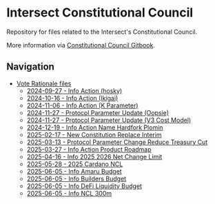 # Intersect Constitutional Council

Repository for files related to the Intersect's Constitutional Council.

More information via [Constitutional Council Gitbook](https://intersect.gitbook.io/constitutional-council-of-intersect).

## Navigation

- [Vote Rationale files](./vote-rationales/)
  - [2024-09-27 - Info Action (hosky)](./vote-rationales/2024-09-27-info-hosky/)
  - [2024-10-16 - Info Action (Ikigai)](./vote-rationales/2024-10-16-info-ikigai/)
  - [2024-11-06 - Info Action (K Parameter)](./vote-rationales/2024-11-06-info-k-param/)
  - [2024-11-27 - Protocol Parameter Update (Oopsie)](./vote-rationales/2024-11-27-ppu-oopsie/)
  - [2024-11-27 - Protocol Parameter Update (V3 Cost Model)](./vote-rationales/2024-11-27-ppu-v3-cost-model/)
  - [2024-12-19 - Info Action Name Hardfork Plomin](./vote-rationales/2024-12-19-info-hf-naming/)
  - [2025-02-17 - New Constitution Replace Interim](./vote-rationales/2025-02-17-new-const/)
  - [2025-03-13 - Protocol Parameter Change Reduce Treasury Cut](./vote-rationales/2025-03-13-ppu-treaury-cut/)
  - [2025-03-27 - Info Action Product Roadmap](./vote-rationales/2025-03-27-info-roadmap/)
  - [2025-04-16 - Info 2025 2026 Net Change Limit ](./vote-rationales/2025-04-16-info-net-change-limit)
  - [2025-05-28 - 2025 Cardano NCL](./vote-rationales/2025-05-28-info-ncl-200m)
  - [2025-06-05 - Info Amaru Budget](./vote-rationales/2025-06-05-info-amaru-node)
  - [2025-06-05 - Info Builders Budget](./vote-rationales/2025-06-05-info-community-builders-budget)
  - [2025-06-05 - Info DeFi Liquidity Budget](./vote-rationales/2025-06-05-info-defi-liquidity)
  - [2025-06-05 - Info NCL 300m](./vote-rationales/2025-06-05-info-ncl-300m)